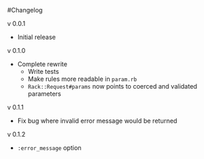 #Changelog

v 0.0.1

- Initial release

v 0.1.0

- Complete rewrite
   * Write tests
   * Make rules more readable in `param.rb`
   * `Rack::Request#params` now points to coerced and validated parameters
   
v 0.1.1

- Fix bug where invalid error message would be returned

v 0.1.2

- `:error_message` option